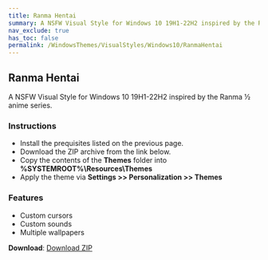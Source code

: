 ```yaml
---
title: Ranma Hentai
summary: A NSFW Visual Style for Windows 10 19H1-22H2 inspired by the Ranma ½ anime series
nav_exclude: true
has_toc: false
permalink: /WindowsThemes/VisualStyles/Windows10/RanmaHentai
---
```


## Ranma Hentai
A NSFW Visual Style for Windows 10 19H1-22H2 inspired by the Ranma ½ anime series.

<div align="center">
<!-- <img src="https://gitlab.com/the-back-room/visual-styles/windows-10/nsfw/ranma-hentai/-/raw/main/Extras/Preview.bmp" alt="Preview" width="80%" /> -->
</div>

### Instructions

- Install the prequisites listed on the previous page.
- Download the ZIP archive from the link below.
- Copy the contents of the **Themes** folder into **%SYSTEMROOT%\Resources\Themes**
- Apply the theme via **Settings >> Personalization >> Themes**

### Features

- Custom cursors
- Custom sounds
- Multiple wallpapers

**Download**: [Download ZIP](https://gitlab.com/the-back-room/visual-styles/windows-10/nsfw/ranma-hentai/-/archive/main/ranma-hentai-main.zip)